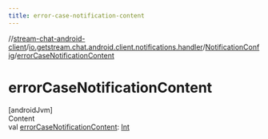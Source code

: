```yaml
---
title: error-case-notification-content
---
```

//[stream-chat-android-client](../../../index.md)/[io.getstream.chat.android.client.notifications.handler](../index.md)/[NotificationConfig](index.md)/[errorCaseNotificationContent](errorCaseNotificationContent.md)



# errorCaseNotificationContent  
[androidJvm]  
Content  
val [errorCaseNotificationContent](errorCaseNotificationContent.md): [Int](https://kotlinlang.org/api/latest/jvm/stdlib/kotlin/-int/index.html)  



